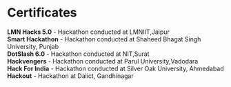 # Certificates

**LMN Hacks 5.0** - Hackathon conducted at LMNIIT,Jaipur </br>
**Smart Hackathon** - Hackathon conducted at Shaheed Bhagat Singh University, Punjab </br>
**DotSlash 6.0** - Hackathon conducted at NIT,Surat</br>
**Hackvengers** - Hackathon conducted at Parul University,Vadodara </br>
**Hack For India** - Hackathon conducted at Silver Oak University, Ahmedabad </br>
**Hackout** - Hackathon at Daiict, Gandhinagar
